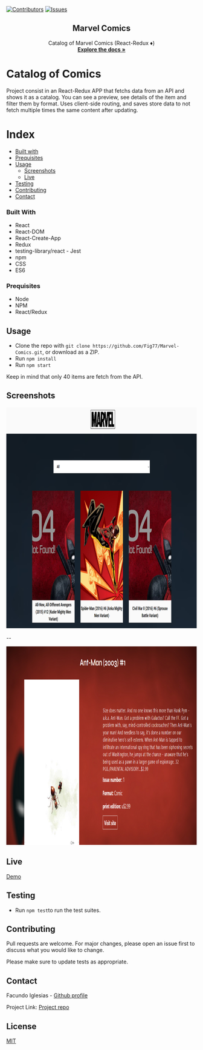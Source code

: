 [![Contributors][contributors-shield]][contributors-url]
[![Issues][issues-shield]][issues-url]
<br />
<p align="center">
  <h2 align="center"> Marvel Comics </h2>
  <p align="center">
  	Catalog of Marvel Comics (React-Redux ♦️)
    <br />
    <a href="https://github.com/Fig77/Marvel-Comics"><strong>Explore the docs »</strong></a>
    <br />
</p>

# Catalog of Comics

Project consist in an React-Redux APP that fetchs data from an API and shows it as a catalog. You can see a preview, see details of the item and filter them by format. Uses client-side routing, and saves store data to not fetch multiple times the same content after updating.

Index
=====
   * [Built with](#built-width)
   * [Prequisites](#prequisites)
   * [Usage](#usage)
      - [Screenshots](#screenshots)
      - [Live](#live)
   * [Testing](#testing)
   * [Contributing](#contributing)
   * [Contact](#credits)

### Built With

* React
* React-DOM
* React-Create-App
* Redux
* testing-library/react - Jest
* npm
* CSS
* ES6

### Prequisites

- Node
- NPM
- React/Redux

## Usage

* Clone the repo with `git clone https://github.com/Fig77/Marvel-Comics.git`, or download as a ZIP.
* Run `npm install`
* Run `npm start`

Keep in mind that only 40 items are fetch from the API.

## Screenshots

<img src="Readme/one.png" alt="Here you can put a header picture" width="768" height="584">

--

<img src="Readme/two.png" alt="Here you can put a header picture" width="768" height="524">

## Live

[Demo](https://redux-comicapi.netlify.app/)

## Testing

- Run `npm test`to run the test suites.

## Contributing

Pull requests are welcome. For major changes, please open an issue first to discuss what you would like to change.

Please make sure to update tests as appropriate.

## Contact

Facundo Iglesias - [Github profile](https://github.com/Fig77)

Project Link: [Project repo](https://github.com/Fig77/calculator-react/)

## License
[MIT](https://choosealicense.com/licenses/mit/)

<!-- MARKDOWN LINKS & IMAGES -->
<!-- https://www.markdownguide.org/basic-syntax/#reference-style-links -->
[contributors-shield]: https://img.shields.io/badge/Contributors-1-brightgreen
[contributors-url]: https://github.com/Fig77/Marvel-Comics/graphs/contributors
[issues-shield]: https://img.shields.io/badge/issues-0-%2300ff00
[issues-url]: https://github.com/Fig77/Marvel-Comics/issues
[product-screenshot]: assets/menu.png